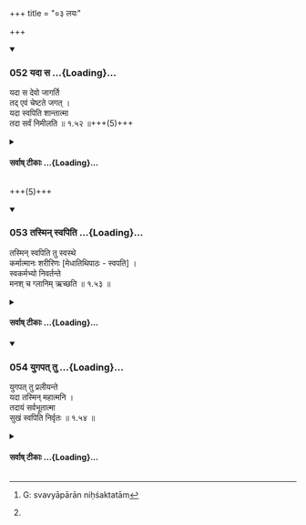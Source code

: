 +++
title = "०३ लयः"

+++

<div class="js_include" includetitle="true" newlevelforh1="3" unfilled url="/kalpAntaram/smRtiH/manuH/vishvAsa-prastutiH/01_praveshaH/052_yadA_sa.md">
<details open><summary><h3>052 यदा स ...{Loading}...</h3></summary>


यदा स देवो जागर्ति  
तद् एवं चेष्टते जगत् ।  
यदा स्वपिति शान्तात्मा  
तदा सर्वं निमीलति  ॥ १.५२ ॥+++(5)+++ 
</details>
</div>
<div class="js_include collapsed" newlevelforh1="4" title="सर्वाष् टीकाः" unfilled url="/kalpAntaram/smRtiH/manuH/sarvASh_TIkAH/01_praveshaH/052_yadA_sa.md">
<details><summary><h4>सर्वाष् टीकाः ...{Loading}...</h4></summary>
<details><summary>गङ्गानथ-मूलानुवादः</summary>

When that divine being is awake, then this world is active; when he slumbers, with his mind in calm repose, then all vanishes.—(52)
</details>
<details><summary>मेधातिथिः</summary>

**स देवो** **यदा जागर्ति** यद् एतद् इच्छतीदं **जगद्** उत्पद्यताम् एताम् स्थितिं च कालम् इयन्तं लभताम् इति तदा **चेष्टते** । मानसवाचिकभौतिकैर् व्यापारैर् आन्तरैर् बाह्यैश् च श्वासप्रश्वासाहारविहारकृषियागादिभिर् युक्तं भवति । **यदा स्वपिति** यदा निवृत्तेच्छो भवति जगत्सर्गस्थितिभ्यां **तदा सर्वं** **निमीलति** प्रलयं प्राप्नोति । जागर्या स्वापश् च प्रजापतेर् इच्छा प्रवृत्तिनिवृत्ती उच्येते । **शान्तात्म**त्वं भेदावस्थोपसंहारः ॥ १.५२ ॥
</details>
<details><summary>गङ्गानथ-भाष्यानुवादः</summary>

‘*When that Divine Being is awake*—*i*. *e*., when he wills, that ‘this
world may come into being and may continue to exist for such a
time,’—‘*then this world is active*’; that is, it becomes accompanied by
such internal activities as mental, verbal and material, and such
external activities as inspiration, respiration, eating, walking,
cultivation, sacrifice and so forth.

‘*When he slumbers*’—when his will desists from the creation and
maintaining of the world,—‘*then* *all vanishes*,’ undergoes absorption.

‘Waking’ and ‘sleeping’ here stand respectively for the *prevalence* and
*cessation* of his will.

‘*With his mind in calm repose*’—means that he has withdrawn from his
state of diversity.—(52)
</details>
<details><summary>Bühler</summary>

052	When that divine one wakes, then this world stirs; when he slumbers tranquilly, then the universe sinks to sleep.
</details>
</details>
</div>

+++(5)+++  

<div class="js_include" includetitle="true" newlevelforh1="3" unfilled url="/kalpAntaram/smRtiH/manuH/vishvAsa-prastutiH/01_praveshaH/053_tasmin_svapiti.md">
<details open><summary><h3>053 तस्मिन् स्वपिति ...{Loading}...</h3></summary>


तस्मिन् स्वपिति तु स्वस्थे  
कर्मात्मानः शरीरिणः [मेधातिथिपाठः - स्वपति] ।  
स्वकर्मभ्यो निवर्तन्ते  
मनश् च ग्लानिम् ऋच्छति  ॥ १.५३ ॥
</details>
</div>
<div class="js_include collapsed" newlevelforh1="4" title="सर्वाष् टीकाः" unfilled url="/kalpAntaram/smRtiH/manuH/sarvASh_TIkAH/01_praveshaH/053_tasmin_svapiti.md">
<details><summary><h4>सर्वाष् टीकाः ...{Loading}...</h4></summary>
<details><summary>गङ्गानथ-मूलानुवादः</summary>

When he slumbers, having retired within himself, all active embodied beings desist from their actions, and their mind falls into depression.—(53)
</details>
<details><summary>मेधातिथिः</summary>

पूर्वव्याख्यानश्लोको ऽयं विस्पष्टार्थः । **स्वस्थे** सुस्थिरे । शान्तात्मवच् छुद्धरूपे । स्वात्मन्य् अवस्थानम् औपाधिकभेदनिवृत्तिः । **कर्मात्मानः** कर्मप्रधानाः संसारिणः क्षेत्रज्ञाः । **शरीरिणः** । कर्मसंबन्धेन शरीरसंबन्धानुभावाद् एवम् उच्यन्ते । **तस्मिन् स्वपति** शयाने **स्वकर्मभ्यो निवर्तन्ते** । शरीरचेष्टानिवृत्तिर् एतेनोच्यते । **मनश् च ग्लानिम् ऋच्छति** । एतेनान्तरव्यापारनिवृत्तिः । अतो बाह्यान्तरव्यापारनिवृत्त्या प्रलयः प्रतिपादितो भवति । ग्लानिर् निरुत्साहः स्वव्यापारे ऽशक्तताम्[^९४] **ऋच्छति** प्राप्नोति ॥ १.५३ ॥


[^९४]:
     G: svavyāpārān niḥśaktatām
</details>
<details><summary>गङ्गानथ-भाष्यानुवादः</summary>

The meaning of this verse is quite clear, its meaning having been
already explained.

‘*Having retired within himself*’—*i.e*., in calm repose, i *e*., in
pure pristine nature of the Soul at rest;—‘*retiring within himself*’
stands for the cessation of all accidental diversities.

‘*Active*’—the conscious beings who are fallen in the cycle of births
and deaths, and for whom *Action* is of the greatest
importance;—‘*embodied beings*,’—so called because they feel the effects
of being connected with a body which is the effect of their own past
acts.

‘*When he slumbers*,’ all these ‘*desist from their actions*,’—this
stands for the cessation of their *bodily* activity;—‘*their mind falls
into depression*’—this stands for the cessation of their mental
activity. Thus this cessation of bodily and mental activities indicates
the state of Dissolution.—‘*Depression*’ means absence of energy,
disability to carry on its functions; this is what the Mind *falls
into*,—attains.—(53)
</details>
<details><summary>गङ्गानथ-टिप्पन्यः</summary>

‘*Karmāṭmānaḥ*’—It is not correct to say, as Buhler does, that this term
according to Medhātithi, means ‘who, in consequence of their actions,
become incorporate because as a matter of fact, this latter explanation
is supplied. by Medhātithi in reference to the term ‘*śarīriṇaḥ*’; what
he means is that th e Beings are called ‘*śarīriṇaḥ*’ not because the
Body is their natural accompaniment, but because they become equipped
with, them in consequence of their acts,
</details>
<details><summary>Bühler</summary>

053	But when he reposes in calm sleep, the corporeal beings whose nature is action, desist from their actions and mind becomes inert.
</details>
</details>
</div>
<div class="js_include" includetitle="true" newlevelforh1="3" unfilled url="/kalpAntaram/smRtiH/manuH/vishvAsa-prastutiH/01_praveshaH/054_yugapat_tu.md">
<details open><summary><h3>054 युगपत् तु ...{Loading}...</h3></summary>


युगपत् तु प्रलीयन्ते  
यदा तस्मिन् महात्मनि ।  
तदायं सर्वभूतात्मा  
सुखं स्वपिति निर्वृतः  ॥ १.५४ ॥
</details>
</div>
<div class="js_include collapsed" newlevelforh1="4" title="सर्वाष् टीकाः" unfilled url="/kalpAntaram/smRtiH/manuH/sarvASh_TIkAH/01_praveshaH/054_yugapat_tu.md">
<details><summary><h4>सर्वाष् टीकाः ...{Loading}...</h4></summary>
<details><summary>गङ्गानथ-मूलानुवादः</summary>

When this Soul of all things sleeps happy and contented, then all things become absorbed all at once in that Great Soul.—(54)
</details>
<details><summary>मेधातिथिः</summary>

यत्तदोर् व्यत्ययेनायं श्लोको व्याख्यातव्यः । अन्यथा पूर्वश्लोकापेक्षयेतरेतराश्रयः प्रसज्येत । एतद् उक्तम् । यदा स्वपिति तदा निमीलति सर्वम् ।

**सुखं स्वपिति निर्वृतः** । सुखस्वरूपम् एव परं ब्रह्म, न तस्य स्वापावस्थायां सुखम् अन्यदा दुःखम् । स्वापश् च तस्य यादृशः स प्राग् उक्त एव । निर्वृतिश् च तस्य सर्वकालम् । न ह्य् असौ परमात्माविद्योपप्लवतरङ्गैर् आमृश्यते, केवलसुखमयः । तस्य सर्वस्य कर्तृत्वं उपपद्यते । यथायं पुरुष उपरतो गृहकृत्येभ्यः कृतकृत्यतयार्जितं मया धनं गृहोपयोगि निरुपद्रवश् चास्मि संवृत्त इत्य् एवं सुखं स्वपिति निर्वृत्तो निराशङ्कात्मबाध एवम् उपमीयते ऽसाव् अपि । तस्यापीदं जगत् कुटुम्बभूतम् इति प्रशंसा ।

- प्रधानविषयो वायं श्लोको वर्णनीयः । तदा प्रधानं स्वपिति यदा युगपत् सर्वाणि भूतानि तत्र प्रलीयन्ते तदात्मतां कारणरूपताम् आपद्यन्ते विकारावस्थाम् उद्गच्छन्ति[^९५] युगपद् यावन्ति त्रैलोक्योदरवर्तीनि । स्वापश् च परिणामनिवृत्तिर् न पुनर् ज्ञानोपसंहतिः अचेतनस्य प्रधानस्य । सुखं चोपचारतो ऽचेतनत्वाद् एव ॥ १.५४ ॥


[^९५]:
J: ujjhanti
</details>
<details><summary>गङ्गानथ-भाष्यानुवादः</summary>

This verse has to he explained by reversing the position of ‘when’ and
‘then’; otherwise, from what has been said in the foregoing verses,
there would be mutual interdependence: it has been stated (in Verse 52)
that *when He sleeps then all things vanish* \[and if the persent verse
is taken to mean, as the words suggest, that when the things vanish into
the Great Soul, then this Great Soul retires to sleep, then we would
have the vanishing of things dependent upon his going to sleep, as
stated in 52, and his going to sleep dependent upon the vanishing of
things, as stated in 54\].

‘*Sleeps happy and contented*,’—Happiness forms the very nature of the
Supreme Brahman; hence it is not meant that He is happy during sleep and
unhappy at other times;—of what nature his ‘*sleep*’ is has already been
explained;—as regards his ‘*contentment*,’ that is everlasting;
consisting of pure bliss, this Supreme Soul is never affected by the
waves of agitation that are set up in Nescience. Though (even with all
this) it is possible for him to be the *Creator* of all things. In the
ordinary world, a man retires from his household duties after having
done that he had to do,—with the feeling, ‘I have earned all the wealth
that was necessary for my family; I am free from troubles,’—and thus
sleeps in happiness and contentment, without fearing any trouble to
himself. To such a person is the Supreme Soul compared; this whole world
being in the position of ‘family’ to him;—this being intended as his
praise.

Or \[in order to avoid the necessity of having to reverse the order of
the words\] the verse may be taken as referring to Primordial Matter:
When Primordial Matter sleeps, then all things become absorbed into it
all at once; that is, they become resolved into the form of Primordial
Matter, being reduced to the position of their cause; that is, they are
reduced to a ‘condition in which they cease to undergo
modifications.’—‘*All at once*,’ all things contained in the womb of the
three regions.—The ‘*sleep*’ of Primordial Matter, which is devoid of
consciousness, can mean only *cessation of evolution*, and not
*inhibition of consciousness*;—‘*happiness*’ also is only figurative,
for the same reason that Matter is devoid of consciousness.—(54)
</details>
<details><summary>गङ्गानथ-टिप्पन्यः</summary>

Govindarāja and Kullūka make this out to be the description of the
*Mahā-pralaya*, and the preceding verse of. the
Intermediate—*Khaṇḍa*—*pralaya*.

*Sarvabhūtātmā*—stands for the Sāṅkhya ‘*Pradhāna*’;—according to the
second explanation put forward by Medhātithi;—according to the other
explanation, accepted by Govindarāja and Kullūka, the term stands for
the Supreme Self of the Vedānta.
</details>
<details><summary>Bühler</summary>

054	When they are absorbed all at once in that great soul, then he who is the soul of all beings sweetly slumbers, free from all care and occupation.
</details>
</details>
</div>
